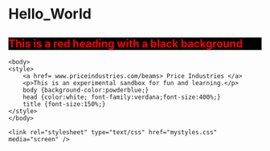 # Hello_World
<!DOCTYPE html>
<html>
    <h2 style="color:red; background:black;">This is a red heading with a black background</h2>
    <head>
        <title>Hello World</title>
    </head>
    
    <body>    
    <style>
        <a href= www.priceindustries.com/beams> Price Industries </a>
        <p>This is an experimental sandbox for fun and learning.</p>
        body {background-color:powderblue;}
        head {color:white; font-family:verdana;font-size:400%;}
        title {font-size:150%;}
    </style>
    </body>
    
    <link rel="stylesheet" type="text/css" href="mystyles.css" media="screen" />

</html>

